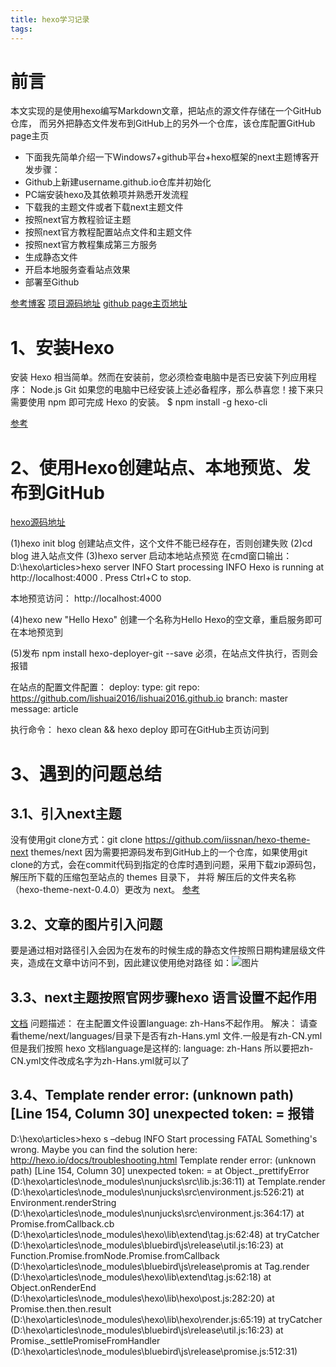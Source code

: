 ```yaml
---
title: hexo学习记录
tags:
---
```


# 前言
本文实现的是使用hexo编写Markdown文章，把站点的源文件存储在一个GitHub仓库，
而另外把静态文件发布到GitHub上的另外一个仓库，该仓库配置GitHub page主页

- 下面我先简单介绍一下Windows7+github平台+hexo框架的next主题博客开发步骤：
- Github上新建username.github.io仓库并初始化
- PC端安装hexo及其依赖项并熟悉开发流程
- 下载我的主题文件或者下载next主题文件
- 按照next官方教程验证主题
- 按照next官方教程配置站点文件和主题文件
- 按照next官方教程集成第三方服务
- 生成静态文件
- 开启本地服务查看站点效果
- 部署至Github

[参考博客](https://blog.csdn.net/u011475210/article/details/79023429)
[项目源码地址](https://github.com/lishuai2016/lishuai2016.github.io)
[github page主页地址](https://lishuai2016.github.io/)

# 1、安装Hexo
安装 Hexo 相当简单。然而在安装前，您必须检查电脑中是否已安装下列应用程序：
Node.js
Git
如果您的电脑中已经安装上述必备程序，那么恭喜您！接下来只需要使用 npm 即可完成 Hexo 的安装。
$ npm install -g hexo-cli

[参考](https://hexo.io/zh-cn/docs/index.html)

# 2、使用Hexo创建站点、本地预览、发布到GitHub
[hexo源码地址](https://github.com/hexojs/hexo)

(1)hexo init blog  创建站点文件，这个文件不能已经存在，否则创建失败
(2)cd blog         进入站点文件
(3)hexo server     启动本地站点预览
在cmd窗口输出：
D:\hexo\articles>hexo server
INFO  Start processing
INFO  Hexo is running at http://localhost:4000 . Press Ctrl+C to stop.

本地预览访问： http://localhost:4000

(4)hexo new "Hello Hexo"    创建一个名称为Hello Hexo的空文章，重启服务即可在本地预览到

(5)发布
npm install hexo-deployer-git --save   必须，在站点文件执行，否则会报错

在站点的配置文件配置：
deploy:
  type: git
  repo: https://github.com/lishuai2016/lishuai2016.github.io
  branch: master
  message: article
  
执行命令：
hexo clean && hexo deploy
即可在GitHub主页访问到

# 3、遇到的问题总结
## 3.1、引入next主题
没有使用git clone方式：git clone https://github.com/iissnan/hexo-theme-next themes/next
因为需要把源码发布到GitHub上的一个仓库，如果使用git clone的方式，会在commit代码到指定的仓库时遇到问题，采用下载zip源码包，
解压所下载的压缩包至站点的 themes 目录下， 并将 解压后的文件夹名称（hexo-theme-next-0.4.0）更改为 next。
[参考](http://theme-next.iissnan.com/getting-started.html)

## 3.2、文章的图片引入问题
要是通过相对路径引入会因为在发布的时候生成的静态文件按照日期构建层级文件夹，造成在文章中访问不到，因此建议使用绝对路径
如：![图片](/images/Hydrangeas.jpg)


## 3.3、next主题按照官网步骤hexo 语言设置不起作用
[文档](http://theme-next.iissnan.com/getting-started.html)
问题描述：
在主配置文件设置language: zh-Hans不起作用。
解决：
请查看theme/next/languages/目录下是否有zh-Hans.yml 文件.一般是有zh-CN.yml 但是我们按照 hexo 文档language是这样的:
language: zh-Hans 
所以要把zh-CN.yml文件改成名字为zh-Hans.yml就可以了

## 3.4、Template render error: (unknown path) [Line 154, Column 30] unexpected token: = 报错
D:\hexo\articles>hexo s –debug
INFO  Start processing
FATAL Something's wrong. Maybe you can find the solution here: http://hexo.io/docs/troubleshooting.html
Template render error: (unknown path) [Line 154, Column 30]
  unexpected token: =
    at Object._prettifyError (D:\hexo\articles\node_modules\nunjucks\src\lib.js:36:11)
    at Template.render (D:\hexo\articles\node_modules\nunjucks\src\environment.js:526:21)
    at Environment.renderString (D:\hexo\articles\node_modules\nunjucks\src\environment.js:364:17)
    at Promise.fromCallback.cb (D:\hexo\articles\node_modules\hexo\lib\extend\tag.js:62:48)
    at tryCatcher (D:\hexo\articles\node_modules\bluebird\js\release\util.js:16:23)
    at Function.Promise.fromNode.Promise.fromCallback (D:\hexo\articles\node_modules\bluebird\js\release\promis
    at Tag.render (D:\hexo\articles\node_modules\hexo\lib\extend\tag.js:62:18)
    at Object.onRenderEnd (D:\hexo\articles\node_modules\hexo\lib\hexo\post.js:282:20)
    at Promise.then.then.result (D:\hexo\articles\node_modules\hexo\lib\hexo\render.js:65:19)
    at tryCatcher (D:\hexo\articles\node_modules\bluebird\js\release\util.js:16:23)
    at Promise._settlePromiseFromHandler (D:\hexo\articles\node_modules\bluebird\js\release\promise.js:512:31)









